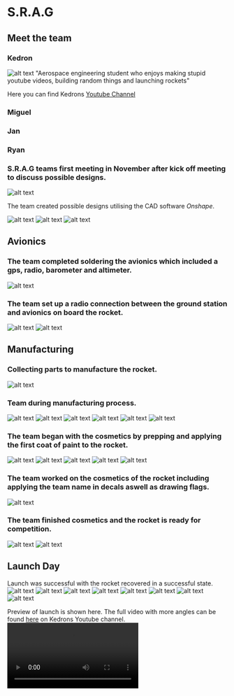 # S.R.A.G

## Meet the team
### Kedron
![alt text](kedron.jpg)
"Aerospace engineering student who enjoys making stupid youtube videos, building random things and launching rockets"

Here you can find Kedrons [Youtube Channel](https://www.youtube.com/channel/UCLv_qCGiw9wcaPLcR9sBKPw) 

### Miguel
### Jan
### Ryan


### S.R.A.G teams first meeting in November after kick off meeting to discuss possible designs.
![alt text](<team meeting.png>) 


The team created possible designs utilising the CAD software *Onshape*.

![alt text](fuselag.png)
![alt text](<centering rings.png>)
![alt text](<cad rocket.png>)


## Avionics
### The team completed soldering the avionics which included a gps, radio, barometer and altimeter.
![alt text](IMG_20240411_145304.jpg)


### The team set up a radio connection between the ground station and avionics on board the rocket.

![alt text](avionics.jpg)
![alt text](<avnionics pt 2.jpg>)






## Manufacturing
### Collecting parts to manufacture the rocket.

![alt text](<laser cutting.jpg>)






### Team during manufacturing process.

![alt text](manufac6.jpg)
![alt text](manufac5.jpg)
![alt text](manufac1.jpg)
![alt text](manufac2.jpg)
![alt text](manufac3.jpg)
![alt text](manufac4.jpg)






### The team began with the cosmetics by prepping and applying the first coat of paint to the rocket.

![alt text](prepaintt.jpg)
![alt text](paint.jpg)
![alt text](paint2.jpg)
![alt text](paint4.jpg)
![alt text](paint3.jpg)






### The team worked on the cosmetics of the rocket including applying the team name in decals aswell as drawing flags.

![alt text](cosmetics1.jpg)






### The team finished cosmetics and the rocket is ready for competition.

![alt text](finished2.jpg)
![alt text](finished.jpg)

## Launch Day

Launch was successful with the rocket recovered in a successful state.
![alt text](DSCF5665.jpg)
![alt text](DSCF5666.jpg)
![alt text](DSCF5667.jpg)
![alt text](DSCF5682.jpg)
![alt text](DSCF5535.JPG)
![alt text](DSCF5533.JPG)
![alt text](DSCF5673.jpg)
![alt text](DSCF5554.jpg)


Preview of launch is shown here. The full video with more angles can be found [here](https://www.youtube.com/watch?v=jFPGU56kXCg) on Kedrons Youtube channel.
<video controls src="Untitled video - Made with Clipchamp (3).mp4" title="Title"></video>



